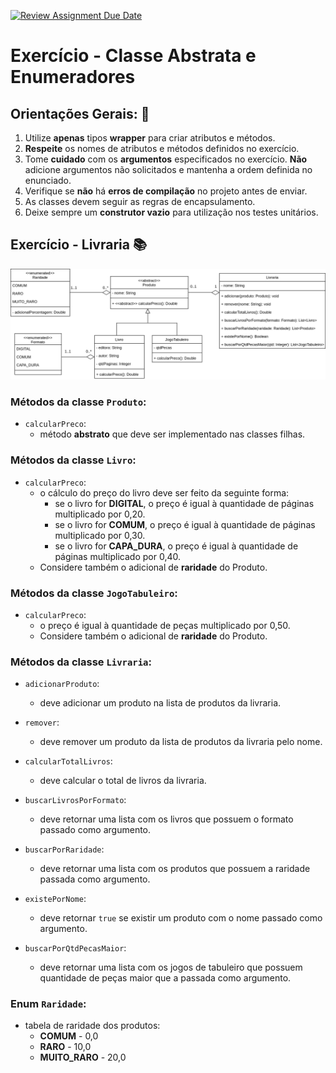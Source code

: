 [![Review Assignment Due Date](https://classroom.github.com/assets/deadline-readme-button-24ddc0f5d75046c5622901739e7c5dd533143b0c8e959d652212380cedb1ea36.svg)](https://classroom.github.com/a/siAfVisN)
# Exercício - Classe Abstrata e Enumeradores

## Orientações Gerais: 🚨
1. Utilize **apenas** tipos **wrapper** para criar atributos e métodos.
2. **Respeite** os nomes de atributos e métodos definidos no exercício.
3. Tome **cuidado** com os **argumentos** especificados no exercício.
   **Não** adicione argumentos não solicitados e mantenha a ordem definida no enunciado.
4. Verifique se **não** há **erros de compilação** no projeto antes de enviar.
5. As classes devem seguir as regras de encapsulamento.
6. Deixe sempre um **construtor vazio** para utilização nos testes unitários.

## Exercício - Livraria 📚

![exercicio-livraria.png](exercicio-livraria.png)

### Métodos da classe `Produto`:

* `calcularPreco`:
  * método **abstrato** que deve ser implementado nas classes filhas.


### Métodos da classe `Livro`:

* `calcularPreco`:
  * o cálculo do preço do livro deve ser feito da seguinte forma:
    * se o livro for **DIGITAL**, o preço é igual à quantidade de páginas multiplicado por 0,20.
    * se o livro for **COMUM**, o preço é igual à quantidade de páginas multiplicado por 0,30.
    * se o livro for **CAPA_DURA**, o preço é igual à quantidade de páginas multiplicado por 0,40.
  * Considere também o adicional de **raridade** do Produto.


### Métodos da classe `JogoTabuleiro`:

* `calcularPreco`:
  * o preço é igual à quantidade de peças multiplicado por 0,50.
  * Considere também o adicional de **raridade** do Produto.


### Métodos da classe `Livraria`:

* `adicionarProduto`:
  * deve adicionar um produto na lista de produtos da livraria.


* `remover`:
  * deve remover um produto da lista de produtos da livraria pelo nome.


* `calcularTotalLivros`:
  * deve calcular o total de livros da livraria.


* `buscarLivrosPorFormato`:
  * deve retornar uma lista com os livros que possuem o formato passado como argumento.


* `buscarPorRaridade`:
  * deve retornar uma lista com os produtos que possuem a raridade passada como argumento.


* `existePorNome`:
  * deve retornar `true` se existir um produto com o nome passado como argumento.


* `buscarPorQtdPecasMaior`:
  * deve retornar uma lista com os jogos de tabuleiro que possuem quantidade de peças maior que a passada como argumento.


### Enum `Raridade`:

* tabela de raridade dos produtos:
  * **COMUM** - 0,0
  * **RARO** - 10,0
  * **MUITO_RARO** - 20,0
